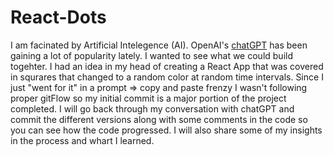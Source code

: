 # React-Dots

I am facinated by Artificial Intelegence (AI).  OpenAI's [chatGPT](https://openai.com/blog/chatgpt) has been gaining a lot of popularity lately.  I wanted to see what we could build togehter.  I had an idea in my head of creating a React App that was covered in squrares that changed to a random color at random time intervals.  Since I just "went for it" in a prompt => copy and paste frenzy I wasn't following proper gitFlow so my initial commit is a major portion of the project completed.  I will go back through my conversation with chatGPT and commit the different versions along with some comments in the code so you can see how the code progressed.  I will also share some of my insights in the process and whart I learned.